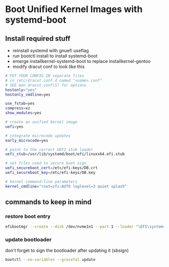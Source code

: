 # Boot Unified Kernel Images with systemd-boot

## Install required stuff
- reinstall systemd with gnuefi useflag
- run bootctl install to install systemd-boot
- emerge installkernel-systemd-boot to replace installkernel-gentoo
- modify dracut conf to look like this
```bash
# PUT YOUR CONFIG IN separate files
# in /etc/dracut.conf.d named "<name>.conf"
# SEE man dracut.conf(5) for options
hostonly="yes"
hostonly_cmdline=yes

use_fstab=yes
compress=xz
show_modules=yes

# create an unified kernel image
uefi=yes

# integrate microcode updates
early_microcode=yes

# point to the correct UEFI stub loader
uefi_stub=/usr/lib/systemd/boot/efi/linuxx64.efi.stub

# set files used to secure boot sign
uefi_secureboot_cert=/etc/efi-keys/DB.crt
uefi_secureboot_key=/etc/efi-keys/DB.key

# kernel command-line parameters
kernel_cmdline="root=zfs:AUTO loglevel=3 quiet splash"
```

## commands to keep in mind

### restore boot entry
```bash
efibootmgr --create --disk /dev/nvme1n1 --part 1 --loader "\EFI\systemd\systemd-bootx64.efi" --label "Linux Boot Manager" --unicode
``` 
### update bootloader
don't forget to sign the bootloader after updating it  (sbsign)
```bash
bootctl --no-variables --graceful update
```
